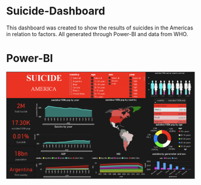 # Suicide-Dashboard
This dashboard was created to show the results of suicides in the Americas in relation to factors. All generated through Power-BI and data from WHO.
# Power-BI
![](https://github.com/Polawat-Srichana/Suicide-Dashboard/blob/main/Dashboard-Suicide.png)


